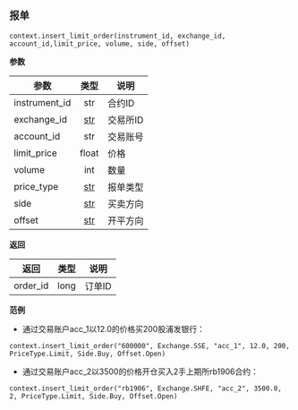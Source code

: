 ## `报单`<div id='insert_order'></div>

`context.insert_limit_order(instrument_id, exchange_id, account_id,limit_price, volume, side, offset)`

**参数**

| 参数          | 类型  | 说明     |
| ------------- | :---: | -------- |
| instrument_id |  str  | 合约ID   |
| exchange_id   |  [str](/constants/Exchange.md/#Exchange)| 交易所ID |
| account_id    |  str  | 交易账号 |
| limit_price   | float | 价格     |
| volume        |  int  | 数量     |
| price_type    |  [str](/constants/Price_type.md/#Price_type)  | 报单类型 |
| side          |  [str](/constants/Side.md/#Side)  | 买卖方向 |
| offset        |  [str](/constants/Offset.md/#Offset)  | 开平方向 |

**返回**

|   返回   | 类型 |  说明  |
| :------: | ---- | :----: |
| order_id | long | 订单ID |

**范例**

- 通过交易账户acc_1以12.0的价格买200股浦发银行：

`context.insert_limit_order("600000", Exchange.SSE, "acc_1", 12.0, 200, PriceType.Limit, Side.Buy, Offset.Open)`

- 通过交易账户acc_2以3500的价格开仓买入2手上期所rb1906合约：

`context.insert_limit_order("rb1906", Exchange.SHFE, "acc_2", 3500.0, 2, PriceType.Limit, Side.Buy, Offset.Open)`